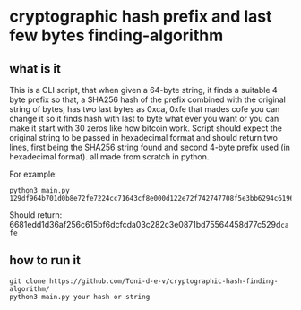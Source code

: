 # cryptographic hash prefix and last few bytes finding-algorithm

## what is it
This is a CLI script, that when given a 64-byte string, it finds a suitable 4-byte prefix so that, a SHA256 hash of the prefix combined with the original string of bytes, has two last bytes as 0xca, 0xfe that mades cofe you can change it so it finds hash with last to byte what ever you want or you can make it start with 30 zeros like how bitcoin work. Script should expect the original string to be passed in hexadecimal format and should return two lines, first being the SHA256 string found and second 4-byte prefix used (in hexadecimal format). all made from scratch in python.

For example:
```
python3 main.py 129df964b701d0b8e72fe7224cc71643cf8e000d122e72f742747708f5e3bb6294c619604e52dcd8f5446da7e9ff7459d1d3cefbcc231dd4c02730a22af9880c
```
Should return:
6681edd1d36af256c615bf6dcfcda03c282c3e0871bd75564458d77c529d```cafe```

## how to run it

```
git clone https://github.com/Toni-d-e-v/cryptographic-hash-finding-algorithm/
python3 main.py your hash or string
```

